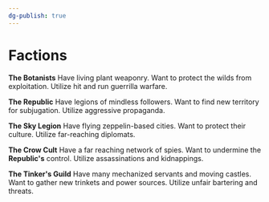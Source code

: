 ```yaml
---
dg-publish: true
---
```

# Factions

**The Botanists**
	Have living plant weaponry.
	Want to protect the wilds from exploitation.
	Utilize hit and run guerrilla warfare.

**The Republic**
	Have legions of mindless followers.
	Want to find new territory for subjugation.
	Utilize aggressive propaganda.

**The Sky Legion**
	Have flying zeppelin-based cities.
	Want to protect their culture.
	Utilize far-reaching diplomats.

**The Crow Cult**
	Have a far reaching network of spies.
	Want to undermine the **Republic's** control.
	Utilize assassinations and kidnappings.

**The Tinker's Guild**
	Have many mechanized servants and moving castles.
	Want to gather new trinkets and power sources.
	Utilize unfair bartering and threats.